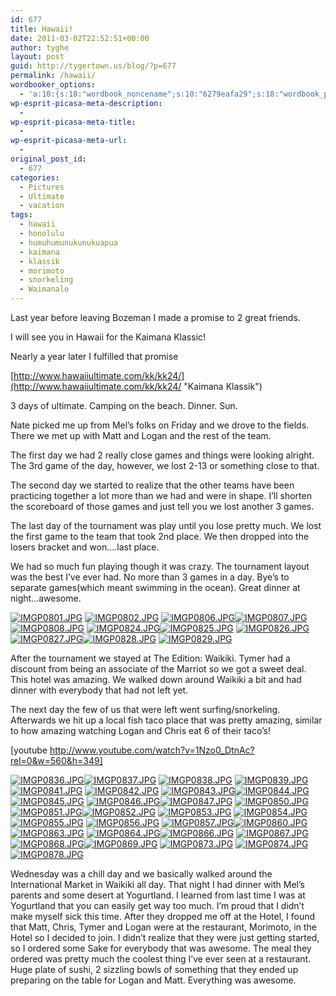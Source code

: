 ```yaml
---
id: 677
title: Hawaii!
date: 2011-03-02T22:52:51+00:00
author: tyghe
layout: post
guid: http://tygertown.us/blog/?p=677
permalink: /hawaii/
wordbooker_options:
  - 'a:10:{s:18:"wordbook_noncename";s:10:"6279eafa29";s:18:"wordbook_page_post";s:4:"-100";s:18:"wordbook_orandpage";s:1:"2";s:23:"wordbook_default_author";s:1:"2";s:23:"wordbook_extract_length";s:3:"256";s:19:"wordbook_actionlink";s:3:"300";s:26:"wordbooker_publish_default";s:2:"on";s:18:"wordbook_attribute";s:31:"Posted a new post on their blog";s:29:"wordbooker_status_update_text";s:35:": New blog post :  %title% - %link%";s:20:"wordbook_comment_get";s:2:"on";}'
wp-esprit-picasa-meta-description:
  - 
wp-esprit-picasa-meta-title:
  - 
wp-esprit-picasa-meta-url:
  - 
original_post_id:
  - 677
categories:
  - Pictures
  - Ultimate
  - vacation
tags:
  - hawaii
  - honolulu
  - humuhumunukunukuapua
  - kaimana
  - klassik
  - morimoto
  - snorkeling
  - Waimanalo
---
```

Last year before leaving Bozeman I made a promise to 2 great friends.

I will see you in Hawaii for the Kaimana Klassic!

Nearly a year later I fulfilled that promise

[http://www.hawaiiultimate.com/kk/kk24/](http://www.hawaiiultimate.com/kk/kk24/ "Kaimana Klassik")

3 days of ultimate. Camping on the beach. Dinner. Sun.

Nate picked me up from Mel&#8217;s folks on Friday and we drove to the fields. There we met up with Matt and Logan and the rest of the team.

The first day we had 2 really close games and things were looking alright. The 3rd game of the day, however, we lost 2-13 or something close to that.

The second day we started to realize that the other teams have been practicing together a lot more than we had and were in shape. I&#8217;ll shorten the scoreboard of those games and just tell you we lost another 3 games.

The last day of the tournament was play until you lose pretty much. We lost the first game to the team that took 2nd place. We then dropped into the losers bracket and won&#8230;.last place.

We had so much fun playing though it was crazy. The tournament layout was the best I&#8217;ve ever had. No more than 3 games in a day. Bye&#8217;s to separate games(which meant swimming in the ocean). Great dinner at night&#8230;awesome.

<a rel="lightbox[677]" href="http://lh4.ggpht.com/_wdJ3rlAqngs/TW2xVB0yI9I/AAAAAAAADJk/k2QYL0DuXXY/s800/IMGP0801.JPG"><img src="http://lh4.ggpht.com/_wdJ3rlAqngs/TW2xVB0yI9I/AAAAAAAADJk/k2QYL0DuXXY/s200/IMGP0801.JPG" alt="IMGP0801.JPG" /></a> <a rel="lightbox[677]" href="http://lh5.ggpht.com/_wdJ3rlAqngs/TW2xYQN-oqI/AAAAAAAADJk/wWqdfMnetR4/s800/IMGP0802.JPG"><img src="http://lh5.ggpht.com/_wdJ3rlAqngs/TW2xYQN-oqI/AAAAAAAADJk/wWqdfMnetR4/s200/IMGP0802.JPG" alt="IMGP0802.JPG" /></a> <a rel="lightbox[677]" href="http://lh4.ggpht.com/_wdJ3rlAqngs/TW2xcaq580I/AAAAAAAADJk/-p_F0GcYoLk/s800/IMGP0806.JPG"><img src="http://lh4.ggpht.com/_wdJ3rlAqngs/TW2xcaq580I/AAAAAAAADJk/-p_F0GcYoLk/s200/IMGP0806.JPG" alt="IMGP0806.JPG" /></a><a rel="lightbox[677]" href="http://lh5.ggpht.com/_wdJ3rlAqngs/TW2xeZlyuyI/AAAAAAAADJk/dXgkfvZHwn8/s800/IMGP0807.JPG"><img src="http://lh5.ggpht.com/_wdJ3rlAqngs/TW2xeZlyuyI/AAAAAAAADJk/dXgkfvZHwn8/s200/IMGP0807.JPG" alt="IMGP0807.JPG" /></a> <a rel="lightbox[677]" href="http://lh5.ggpht.com/_wdJ3rlAqngs/TW2xgMSzOaI/AAAAAAAADJk/68Ri1yne4SE/s800/IMGP0808.JPG"><img src="http://lh5.ggpht.com/_wdJ3rlAqngs/TW2xgMSzOaI/AAAAAAAADJk/68Ri1yne4SE/s200/IMGP0808.JPG" alt="IMGP0808.JPG" /></a> <a rel="lightbox[677]" href="http://lh3.ggpht.com/_wdJ3rlAqngs/TW2x1EwlnEI/AAAAAAAADJk/gecFwngya5c/s800/IMGP0824.JPG"><img src="http://lh3.ggpht.com/_wdJ3rlAqngs/TW2x1EwlnEI/AAAAAAAADJk/gecFwngya5c/s200/IMGP0824.JPG" alt="IMGP0824.JPG" /></a><a rel="lightbox[677]" href="http://lh4.ggpht.com/_wdJ3rlAqngs/TW2x4Muq9RI/AAAAAAAADJk/6v_fmDMy15w/s800/IMGP0825.JPG"><img src="http://lh4.ggpht.com/_wdJ3rlAqngs/TW2x4Muq9RI/AAAAAAAADJk/6v_fmDMy15w/s200/IMGP0825.JPG" alt="IMGP0825.JPG" /></a> <a rel="lightbox[677]" href="http://lh6.ggpht.com/_wdJ3rlAqngs/TW2x6WDT7oI/AAAAAAAADJk/sbZpqo9d-MA/s800/IMGP0826.JPG"><img src="http://lh6.ggpht.com/_wdJ3rlAqngs/TW2x6WDT7oI/AAAAAAAADJk/sbZpqo9d-MA/s200/IMGP0826.JPG" alt="IMGP0826.JPG" /></a> <a rel="lightbox[677]" href="http://lh4.ggpht.com/_wdJ3rlAqngs/TW2x9TzBWII/AAAAAAAADJk/gP9oFjIq2cE/s800/IMGP0827.JPG"><img src="http://lh4.ggpht.com/_wdJ3rlAqngs/TW2x9TzBWII/AAAAAAAADJk/gP9oFjIq2cE/s200/IMGP0827.JPG" alt="IMGP0827.JPG" /></a><a rel="lightbox[677]" href="http://lh4.ggpht.com/_wdJ3rlAqngs/TW2x_ud4l1I/AAAAAAAADJk/T0CnPDJy534/s800/IMGP0828.JPG"><img src="http://lh4.ggpht.com/_wdJ3rlAqngs/TW2x_ud4l1I/AAAAAAAADJk/T0CnPDJy534/s200/IMGP0828.JPG" alt="IMGP0828.JPG" /></a> <a rel="lightbox[677]" href="http://lh3.ggpht.com/_wdJ3rlAqngs/TW2yB7W-PWI/AAAAAAAADJk/pYg7yw81gB4/s800/IMGP0829.JPG"><img src="http://lh3.ggpht.com/_wdJ3rlAqngs/TW2yB7W-PWI/AAAAAAAADJk/pYg7yw81gB4/s200/IMGP0829.JPG" alt="IMGP0829.JPG" /></a>

After the tournament we stayed at The Edition: Waikiki. Tymer had a discount from being an associate of the Marriot so we got a sweet deal. This hotel was amazing. We walked down around Waikiki a bit and had dinner with everybody that had not left yet.

The next day the few of us that were left went surfing/snorkeling. Afterwards we hit up a local fish taco place that was pretty amazing, similar to how amazing watching Logan and Chris eat 6 of their taco&#8217;s!

[youtube http://www.youtube.com/watch?v=1Nzo0_DtnAc?rel=0&w=560&h=349]

<a rel="lightbox[677]" href="http://lh5.ggpht.com/_wdJ3rlAqngs/TW2yE7hMzfI/AAAAAAAADJk/c3zWq1YfRU0/s800/IMGP0836.JPG"><img src="http://lh5.ggpht.com/_wdJ3rlAqngs/TW2yE7hMzfI/AAAAAAAADJk/c3zWq1YfRU0/s200/IMGP0836.JPG" alt="IMGP0836.JPG" /></a><a rel="lightbox[677]" href="http://lh3.ggpht.com/_wdJ3rlAqngs/TW2yG4MCEaI/AAAAAAAADJk/UQXm3YvBXOQ/s800/IMGP0837.JPG"><img src="http://lh3.ggpht.com/_wdJ3rlAqngs/TW2yG4MCEaI/AAAAAAAADJk/UQXm3YvBXOQ/s200/IMGP0837.JPG" alt="IMGP0837.JPG" /></a> <a rel="lightbox[677]" href="http://lh6.ggpht.com/_wdJ3rlAqngs/TW2yJCS0UnI/AAAAAAAADJk/-Y4WpztikI8/s800/IMGP0838.JPG"><img src="http://lh6.ggpht.com/_wdJ3rlAqngs/TW2yJCS0UnI/AAAAAAAADJk/-Y4WpztikI8/s200/IMGP0838.JPG" alt="IMGP0838.JPG" /></a> <a rel="lightbox[677]" href="http://lh6.ggpht.com/_wdJ3rlAqngs/TW2yLFbQ-AI/AAAAAAAADJk/h-ajqh3DfsM/s800/IMGP0839.JPG"><img src="http://lh6.ggpht.com/_wdJ3rlAqngs/TW2yLFbQ-AI/AAAAAAAADJk/h-ajqh3DfsM/s200/IMGP0839.JPG" alt="IMGP0839.JPG" /></a><a rel="lightbox[677]" href="http://lh3.ggpht.com/_wdJ3rlAqngs/TW2yMjzTGfI/AAAAAAAADJk/BQ7MBNFEvew/s800/IMGP0841.JPG"><img src="http://lh3.ggpht.com/_wdJ3rlAqngs/TW2yMjzTGfI/AAAAAAAADJk/BQ7MBNFEvew/s200/IMGP0841.JPG" alt="IMGP0841.JPG" /></a> <a rel="lightbox[677]" href="http://lh5.ggpht.com/_wdJ3rlAqngs/TW2yPTJe2mI/AAAAAAAADJk/Zp6msTZ1Q28/s800/IMGP0842.JPG"><img src="http://lh5.ggpht.com/_wdJ3rlAqngs/TW2yPTJe2mI/AAAAAAAADJk/Zp6msTZ1Q28/s200/IMGP0842.JPG" alt="IMGP0842.JPG" /></a> <a rel="lightbox[677]" href="http://lh6.ggpht.com/_wdJ3rlAqngs/TW2yRviiNMI/AAAAAAAADJk/pRoNiEMLejE/s800/IMGP0843.JPG"><img src="http://lh6.ggpht.com/_wdJ3rlAqngs/TW2yRviiNMI/AAAAAAAADJk/pRoNiEMLejE/s200/IMGP0843.JPG" alt="IMGP0843.JPG" /></a><a rel="lightbox[677]" href="http://lh3.ggpht.com/_wdJ3rlAqngs/TW2yT-WW1GI/AAAAAAAADJk/GaVveG1O-PQ/s800/IMGP0844.JPG"><img src="http://lh3.ggpht.com/_wdJ3rlAqngs/TW2yT-WW1GI/AAAAAAAADJk/GaVveG1O-PQ/s200/IMGP0844.JPG" alt="IMGP0844.JPG" /></a> <a rel="lightbox[677]" href="http://lh5.ggpht.com/_wdJ3rlAqngs/TW2yWprhhhI/AAAAAAAADJk/pYWdVHjEouQ/s800/IMGP0845.JPG"><img src="http://lh5.ggpht.com/_wdJ3rlAqngs/TW2yWprhhhI/AAAAAAAADJk/pYWdVHjEouQ/s200/IMGP0845.JPG" alt="IMGP0845.JPG" /></a> <a rel="lightbox[677]" href="http://lh6.ggpht.com/_wdJ3rlAqngs/TW2yYzm1O-I/AAAAAAAADJk/LRLr2AvxkPg/s800/IMGP0846.JPG"><img src="http://lh6.ggpht.com/_wdJ3rlAqngs/TW2yYzm1O-I/AAAAAAAADJk/LRLr2AvxkPg/s200/IMGP0846.JPG" alt="IMGP0846.JPG" /></a><a rel="lightbox[677]" href="http://lh4.ggpht.com/_wdJ3rlAqngs/TW2yaSHxEgI/AAAAAAAADJk/ylsUqt9s5Hg/s800/IMGP0847.JPG"><img src="http://lh4.ggpht.com/_wdJ3rlAqngs/TW2yaSHxEgI/AAAAAAAADJk/ylsUqt9s5Hg/s200/IMGP0847.JPG" alt="IMGP0847.JPG" /></a> <a rel="lightbox[677]" href="http://lh5.ggpht.com/_wdJ3rlAqngs/TW2yb2ywiWI/AAAAAAAADJk/UwqV5OLRxj8/s800/IMGP0850.JPG"><img src="http://lh5.ggpht.com/_wdJ3rlAqngs/TW2yb2ywiWI/AAAAAAAADJk/UwqV5OLRxj8/s200/IMGP0850.JPG" alt="IMGP0850.JPG" /></a> <a rel="lightbox[677]" href="http://lh4.ggpht.com/_wdJ3rlAqngs/TW2ydQt9KkI/AAAAAAAADJk/CfRHYy2UdK0/s800/IMGP0851.JPG"><img src="http://lh4.ggpht.com/_wdJ3rlAqngs/TW2ydQt9KkI/AAAAAAAADJk/CfRHYy2UdK0/s200/IMGP0851.JPG" alt="IMGP0851.JPG" /></a><a rel="lightbox[677]" href="http://lh5.ggpht.com/_wdJ3rlAqngs/TW2yf0SQC-I/AAAAAAAADJk/9urgp8qfk_I/s800/IMGP0852.JPG"><img src="http://lh5.ggpht.com/_wdJ3rlAqngs/TW2yf0SQC-I/AAAAAAAADJk/9urgp8qfk_I/s200/IMGP0852.JPG" alt="IMGP0852.JPG" /></a> <a rel="lightbox[677]" href="http://lh3.ggpht.com/_wdJ3rlAqngs/TW2yiba0K-I/AAAAAAAADJk/u7ptI2iVHpg/s800/IMGP0853.JPG"><img src="http://lh3.ggpht.com/_wdJ3rlAqngs/TW2yiba0K-I/AAAAAAAADJk/u7ptI2iVHpg/s200/IMGP0853.JPG" alt="IMGP0853.JPG" /></a> <a rel="lightbox[677]" href="http://lh4.ggpht.com/_wdJ3rlAqngs/TW2yk1h_bzI/AAAAAAAADJk/uB4nVWCAFmA/s800/IMGP0854.JPG"><img src="http://lh4.ggpht.com/_wdJ3rlAqngs/TW2yk1h_bzI/AAAAAAAADJk/uB4nVWCAFmA/s200/IMGP0854.JPG" alt="IMGP0854.JPG" /></a><a rel="lightbox[677]" href="http://lh6.ggpht.com/_wdJ3rlAqngs/TW2ymAT8cYI/AAAAAAAADJk/LcipCfcMki0/s800/IMGP0855.JPG"><img src="http://lh6.ggpht.com/_wdJ3rlAqngs/TW2ymAT8cYI/AAAAAAAADJk/LcipCfcMki0/s200/IMGP0855.JPG" alt="IMGP0855.JPG" /></a> <a rel="lightbox[677]" href="http://lh5.ggpht.com/_wdJ3rlAqngs/TW2yoPxjfDI/AAAAAAAADJk/szYrRluPs7Y/s800/IMGP0856.JPG"><img src="http://lh5.ggpht.com/_wdJ3rlAqngs/TW2yoPxjfDI/AAAAAAAADJk/szYrRluPs7Y/s200/IMGP0856.JPG" alt="IMGP0856.JPG" /></a> <a rel="lightbox[677]" href="http://lh3.ggpht.com/_wdJ3rlAqngs/TW2yqblgy7I/AAAAAAAADJk/hzKfJJHmus4/s800/IMGP0857.JPG"><img src="http://lh3.ggpht.com/_wdJ3rlAqngs/TW2yqblgy7I/AAAAAAAADJk/hzKfJJHmus4/s200/IMGP0857.JPG" alt="IMGP0857.JPG" /></a><a rel="lightbox[677]" href="http://lh4.ggpht.com/_wdJ3rlAqngs/TW2yrCNGM8I/AAAAAAAADJk/iFwfo184jF8/s800/IMGP0860.JPG"><img src="http://lh4.ggpht.com/_wdJ3rlAqngs/TW2yrCNGM8I/AAAAAAAADJk/iFwfo184jF8/s200/IMGP0860.JPG" alt="IMGP0860.JPG" /></a> <a rel="lightbox[677]" href="http://lh4.ggpht.com/_wdJ3rlAqngs/TW2ysN1iYPI/AAAAAAAADJk/FifXDxp45No/s800/IMGP0863.JPG"><img src="http://lh4.ggpht.com/_wdJ3rlAqngs/TW2ysN1iYPI/AAAAAAAADJk/FifXDxp45No/s200/IMGP0863.JPG" alt="IMGP0863.JPG" /></a> <a rel="lightbox[677]" href="http://lh6.ggpht.com/_wdJ3rlAqngs/TW2ysrCi-pI/AAAAAAAADJk/kDMqZj9-vrU/s800/IMGP0864.JPG"><img src="http://lh6.ggpht.com/_wdJ3rlAqngs/TW2ysrCi-pI/AAAAAAAADJk/kDMqZj9-vrU/s200/IMGP0864.JPG" alt="IMGP0864.JPG" /></a><a rel="lightbox[677]" href="http://lh3.ggpht.com/_wdJ3rlAqngs/TW2ytQYktqI/AAAAAAAADJk/L1pefN52p7Q/s800/IMGP0866.JPG"><img src="http://lh3.ggpht.com/_wdJ3rlAqngs/TW2ytQYktqI/AAAAAAAADJk/L1pefN52p7Q/s200/IMGP0866.JPG" alt="IMGP0866.JPG" /></a> <a rel="lightbox[677]" href="http://lh3.ggpht.com/_wdJ3rlAqngs/TW2yuBiRZuI/AAAAAAAADJk/yyZxkbdZvSA/s800/IMGP0867.JPG"><img src="http://lh3.ggpht.com/_wdJ3rlAqngs/TW2yuBiRZuI/AAAAAAAADJk/yyZxkbdZvSA/s200/IMGP0867.JPG" alt="IMGP0867.JPG" /></a> <a rel="lightbox[677]" href="http://lh4.ggpht.com/_wdJ3rlAqngs/TW2yujN8E4I/AAAAAAAADJk/x0RulUYslNU/s800/IMGP0868.JPG"><img src="http://lh4.ggpht.com/_wdJ3rlAqngs/TW2yujN8E4I/AAAAAAAADJk/x0RulUYslNU/s200/IMGP0868.JPG" alt="IMGP0868.JPG" /></a><a rel="lightbox[677]" href="http://lh5.ggpht.com/_wdJ3rlAqngs/TW2yvfDOgfI/AAAAAAAADJk/xamsvR3Dj1M/s800/IMGP0869.JPG"><img src="http://lh5.ggpht.com/_wdJ3rlAqngs/TW2yvfDOgfI/AAAAAAAADJk/xamsvR3Dj1M/s200/IMGP0869.JPG" alt="IMGP0869.JPG" /></a> <a rel="lightbox[677]" href="http://lh6.ggpht.com/_wdJ3rlAqngs/TW2ywCFsZlI/AAAAAAAADJk/LLPdeAV663M/s800/IMGP0873.JPG"><img src="http://lh6.ggpht.com/_wdJ3rlAqngs/TW2ywCFsZlI/AAAAAAAADJk/LLPdeAV663M/s200/IMGP0873.JPG" alt="IMGP0873.JPG" /></a> <a rel="lightbox[677]" href="http://lh4.ggpht.com/_wdJ3rlAqngs/TW2yw_RHRtI/AAAAAAAADJk/GvPqqSoUUKg/s800/IMGP0874.JPG"><img src="http://lh4.ggpht.com/_wdJ3rlAqngs/TW2yw_RHRtI/AAAAAAAADJk/GvPqqSoUUKg/s200/IMGP0874.JPG" alt="IMGP0874.JPG" /></a> <a rel="lightbox[677]" href="http://lh5.ggpht.com/_wdJ3rlAqngs/TW2yxkIVV3I/AAAAAAAADJk/Ms9VBxdd69Q/s800/IMGP0878.JPG"><img src="http://lh5.ggpht.com/_wdJ3rlAqngs/TW2yxkIVV3I/AAAAAAAADJk/Ms9VBxdd69Q/s200/IMGP0878.JPG" alt="IMGP0878.JPG" /></a>

Wednesday was a chill day and we basically walked around the International Market in Waikiki all day. That night I had dinner with Mel&#8217;s parents and some desert at Yogurtland. I learned from last time I was at Yogurtland that you can easily get way too much. I&#8217;m proud that I didn&#8217;t make myself sick this time. After they dropped me off at the Hotel, I found that Matt, Chris, Tymer and Logan were at the restaurant, Morimoto, in the Hotel so I decided to join. I didn&#8217;t realize that they were just getting started, so I ordered some Sake for everybody that was awesome. The meal they ordered was pretty much the coolest thing I&#8217;ve ever seen at a restaurant. Huge plate of sushi, 2 sizzling bowls of something that they ended up preparing on the table for Logan and Matt. Everything was awesome.